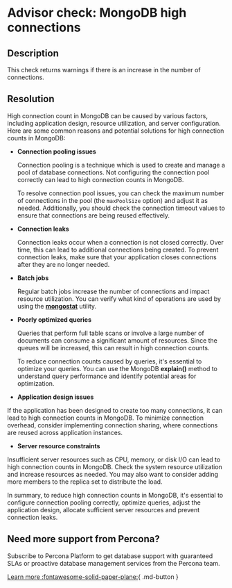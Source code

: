 # Advisor check: MongoDB high connections

## Description
This check returns warnings if there is an increase in the number of connections.


## Resolution
High connection count in MongoDB can be caused by various factors, including application design, resource utilization, and server configuration. 
Here are some common reasons and potential solutions for high connection counts in MongoDB:

-  **Connection pooling issues**

   Connection pooling is a technique which is used to create and manage a pool of database connections. Not configuring the connection pool correctly can lead to high connection counts in MongoDB.

   To resolve connection pool issues, you can check the maximum number of connections in the pool (the `maxPoolSize` option) and adjust it as needed. Additionally, you should check the connection timeout values to ensure that connections are being reused effectively.
   
-  **Connection leaks**

   Connection leaks occur when a connection is not closed correctly. Over time, this can lead to additional connections being created.  To prevent connection leaks, make sure that your application closes connections after they are no longer needed.

-  **Batch jobs**

   Regular batch jobs increase the number of connections and impact resource utilization. You can verify what kind of operations are used by using the [**mongostat**](https://www.mongodb.com/docs/database-tools/mongostat/) utility.

-  **Poorly optimized queries**

   Queries that perform full table scans or involve a large number of documents can consume a significant amount of resources. Since the queues will be increased, this can result in high connection counts. 
   
   To reduce connection counts caused by queries, it's essential to optimize your queries. You can use the MongoDB **explain()** method to understand query performance and identify potential areas for optimization.

-  **Application design issues**

If the application has been designed to create too many connections, it can lead to high connection counts in MongoDB. To minimize connection overhead, consider implementing connection sharing, where connections are reused across application instances.

-  **Server resource constraints**

Insufficient server resources such as CPU, memory, or disk I/O can lead to high connection counts in MongoDB. Check the system resource utilization and increase resources as needed. You may also want to consider adding more members to the replica set to distribute the load.


In summary, to reduce high connection counts in MongoDB, it's essential to configure connection pooling correctly, optimize queries, adjust the application design, allocate sufficient server resources and prevent connection leaks.

## Need more support from Percona?
Subscribe to Percona Platform to get database support with guaranteed SLAs or proactive database management services from the Percona team.

[Learn more :fontawesome-solid-paper-plane:](https://per.co.na/subscribe){ .md-button }
